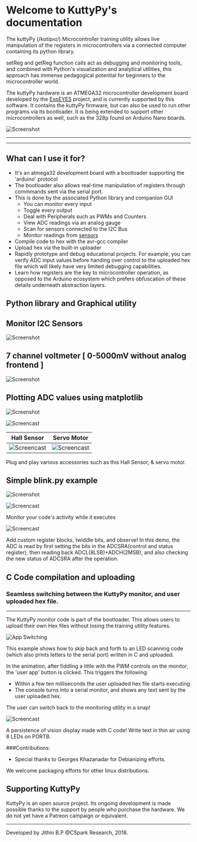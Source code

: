 # Welcome to KuttyPy's documentation

The kuttyPy (/kʊtipʌɪ/) Microcontroller training utility allows live manipulation of the registers in microcontrollers via a connected computer containing its python library.

setReg and getReg function calls act as debugging and monitoring tools, and combined with Python's visualization 
and analytical utilities, this approach has immense pedagogical potential for beginners to the microcontroller world. 

The kuttyPy hardware is an ATMEGA32 microcontroller development board developed by the [ExpEYES](http://expeyes.in) project, and is currently supported by this software. It contains the kuttyPy firmware, but can also be used to run other programs via its bootloader.
It is being extended to support other microcontrollers as well, such as the 328p found on Arduino Nano boards.

![Screenshot](/images/main.gif?raw=true "Recording of the User Interface")

---



---
## What can I use it for?

+ It's an atmega32 development board with a bootloader supporting the 'arduino' protocol
+ The bootloader also allows real-time manipulation of registers through commmands sent via the serial port.
+ This is done by the associated Python library and companion GUI
    + You can monitor every input
    + Toggle every output
    + Deal with Peripherals such as PWMs and Counters
    + View ADC readings via an analog gauge
    + Scan for sensors connected to the I2C Bus
    + Monitor readings from [sensors](sensors)
+ Compile code to hex with the avr-gcc compiler
+ Upload hex via the built-in uploader
+ Rapidly prototype and debug educational projects. For example, you can verify ADC input values before handing over control to the uploaded hex file which will likely have very limited debugging capabilities.
+ Learn how registers are the key to microcontroller operation, as opposed to the Arduino ecosystem which prefers obfuscation of these details underneath abstraction layers.

## Python library and Graphical utility

## Monitor I2C Sensors

![Screenshot](/images/mpu6050.gif?raw=true "6 DOF inertial measurement unit MPU6050")

## 7 channel voltmeter [ 0-5000mV without analog frontend ]
![Screenshot](/docs/voltmeter.gif?raw=true "Voltmeter")

## Plotting ADC values using matplotlib
![Screenshot](/docs/code.gif?raw=true "Recording of the ADC logging example")

![Screencast](/docs/monitor.gif?raw=true "Monitor your code!")

Hall Sensor|Servo Motor
---|---
![Screencast](/docs/hall_sensor.webp?raw=true "Hall sensor!") | ![Screencast](/docs/servo_motor.webp?raw=true "Hall sensor!")

Plug and play various accessories such as this Hall Sensor, & servo motor.

## Simple blink.py example
![Screenshot](/docs/blink.gif?raw=true "Write Python code to blink all of PORT D")

![Screencast](/docs/monitor.gif?raw=true "Monitor your code!")

Monitor your code's activity while it executes

![Screencast](/docs/custom_registers.gif?raw=true "Add Register widgets, twiddle bits, and see what happens!")

Add custom register blocks, twiddle bits, and observe!
In this demo, the ADC is read by first setting the bits in the ADCSRA(control and status register), then reading back ADCL(8LSB)+ADCH(2MSB), and also checking the new status of ADCSRA after the operation.

## C Code compilation and uploading

### Seamless switching between the KuttyPy monitor, and user uploaded hex file.
---
The KuttyPy monitor code is part of the bootloader. This allows users to upload their own Hex files without losing the training utility features.

![App Switching](/docs/switch.gif?raw=true "App Switching")

This example shows how to skip back and forth to an LED scanning code (which also prints letters to the serial port) written in C and uploaded.

In the animation, after fiddling a little with the PWM controls on the monitor, the 'user app' button is clicked. This triggers the following:
+ Within a few ten milliseconds the user uploaded hex file starts executing
+ The console turns into a serial monitor, and shows any text sent by the user uploaded hex.

The user can switch back to the monitoring utility in a snap!

![Screencast](/docs/pov_display.webp?raw=true "POV display!")

A persistence of vision display made with C code! Write text in thin air using 8 LEDs on PORTB.



###Contributions:
+ Special thanks to Georges Khazanadar for Debianizing efforts.

We welcome packaging efforts for other linux distributions.

## Supporting KuttyPy

KuttyPy is an open source project. Its ongoing development is made possible thanks to the support by 
people who purchase the hardware. We do not yet have a Patreon campaign or equivalent.

---
Developed by Jithin B.P @CSpark Research, 2018. 
